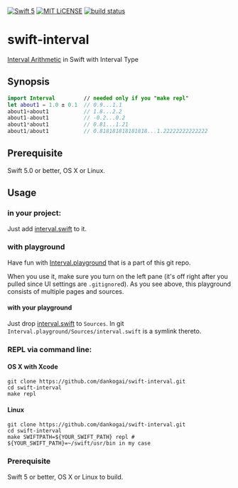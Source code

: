 [![Swift 5](https://img.shields.io/badge/swift-5-brightgreen.svg)](https://swift.org)
[![MIT LiCENSE](https://img.shields.io/badge/license-MIT-brightgreen.svg)](LICENSE)
[![build status](https://secure.travis-ci.org/dankogai/swift-interval.png)](http://travis-ci.org/dankogai/swift-interval)

# swift-interval

[Interval Arithmetic] in Swift with Interval Type

[Interval Arithmetic]: https://en.wikipedia.org/wiki/Interval_arithmetic

## Synopsis

````swift
import Interval         // needed only if you "make repl"
let about1 = 1.0 ± 0.1  // 0.9...1.1
about1+about1           // 1.8...2.2
about1-about1           // -0.2...0.2
about1*about1           // 0.81...1.21
about1/about1           // 0.818181818181818...1.22222222222222
````
## Prerequisite

Swift 5.0 or better, OS X or Linux.

## Usage

### in your project:

Just add [interval.swift] to it.

[interval.swift]: ./interval/interval.swift

### with playground

Have fun with [Interval.playground] that is a part of this git repo.

[Interval.playground]: ./Interval.playground

When you use it, make sure you turn on the left pane (it's off right after you pulled since UI settings are `.gitignore`d).  As you see above, this playground consists of multiple pages and sources.

#### with your playground

Just drop [interval.swift] to `Sources`.  In git `Interval.playground/Sources/interval.swift` is a symlink thereto.

### REPL via command line:

#### OS X with Xcode
````shell
git clone https://github.com/dankogai/swift-interval.git
cd swift-interval
make repl
````

#### Linux
````shell
git clone https://github.com/dankogai/swift-interval.git
cd swift-interval
make SWIFTPATH=${YOUR_SWIFT_PATH} repl # ${YOUR_SWIFT_PATH}=~/swift/usr/bin in my case
````

### Prerequisite

Swift 5 or better, OS X or Linux to build.

